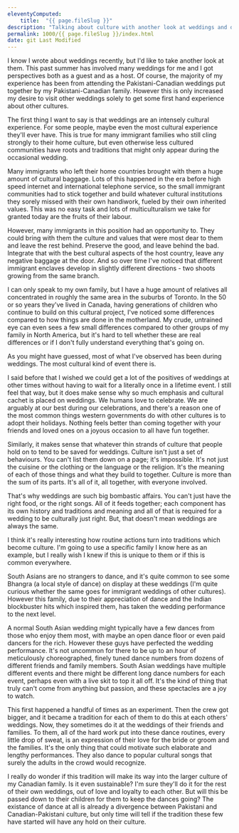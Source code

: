 ```yaml
---
eleventyComputed:
    title:  "{{ page.fileSlug }}"
description: "Talking about culture with another look at weddings and dance"
permalink: 1000/{{ page.fileSlug }}/index.html
date: git Last Modified
---
```


I know I wrote about weddings recently, but I'd like to take another look at them. This past summer has involved many weddings for me and I got perspectives both as a guest and as a host. Of course, the majority of my experience has been from attending the Pakistani-Canadian weddings put together by my Pakistani-Canadian family. However this is only increased my desire to visit other weddings solely to get some first hand experience about other cultures.

The first thing I want to say is that weddings are an intensely cultural experience. For some people, maybe even the most cultural experience they'll ever have. This is true for many immigrant families who still cling strongly to their home culture, but even otherwise less cultured communities have roots and traditions that might only appear during the occasional wedding.

Many immigrants who left their home countries brought with them a huge amount of cultural baggage. Lots of this happened in the era before high speed internet and international telephone service, so the small immigrant communities had to stick together and build whatever cultural institutions they sorely missed with their own handiwork, fueled by their own inherited values. This was no easy task and lots of multiculturalism we take for granted today are the fruits of their labour.

However, many immigrants in this position had an opportunity to. They could bring with them the culture and values that were most dear to them and leave the rest behind. Preserve the good, and leave behind the bad. Integrate that with the best cultural aspects of the host country, leave any negative baggage at the door. And so over time I've noticed that different immigrant enclaves develop in slightly different directions - two shoots growing from the same branch.

I can only speak to my own family, but I have a huge amount of relatives all concentrated in roughly the same area in the suburbs of Toronto. In the 50 or so years they've lived in Canada, having generations of children who continue to build on this cultural project, I've noticed some differences compared to how things are done in the motherland. My crude, untrained eye can even sees a few small differences compared to other groups of my family in North America, but it's hard to tell whether these are real differences or if I don't fully understand everything that's going on.

As you might have guessed, most of what I've observed has been during weddings. The most cultural kind of event there is.

I said before that I wished we could get a lot of the positives of weddings at other times without having to wait for a literally once in a lifetime event. I still feel that way, but it does make sense why so much emphasis and cultural cachet is placed on weddings. We humans love to celebrate. We are arguably at our best during our celebrations, and there's a reason one of the most common things western governments do with other cultures is to adopt their holidays. Nothing feels better than coming together with your friends and loved ones on a joyous occasion to all have fun together.

Similarly, it makes sense that whatever thin strands of culture that people hold on to tend to be saved for weddings. Culture isn't just a set of behaviours. You can't list them down on a page; it's impossible. It's not just the cuisine or the clothing or the language or the religion. It's the meaning of each of those things and what they build to together. Culture is more than the sum of its parts. It's all of it, all together, with everyone involved.

That's why weddings are such big bombastic affairs. You can't just have the right food, or the right songs. All of it feeds together; each component has its own history and traditions and meaning and all of that is required for a wedding to be culturally just right. But, that doesn't mean weddings are always the same.

I think it's really interesting how routine actions turn into traditions which become culture. I'm going to use a specific family I know here as an example, but I really wish I knew if this is unique to them or if this is common everywhere.

South Asians are no strangers to dance, and it's quite common to see some Bhangra (a local style of dance) on display at these weddings (I'm quite curious whether the same goes for immigrant weddings of other cultures). However this family, due to their appreciation of dance and the Indian blockbuster hits which inspired them, has taken the wedding performance to the next level.

A normal South Asian wedding might typically have a few dances from those who enjoy them most, with maybe an open dance floor or even paid dancers for the rich. However these guys have perfected the wedding performance. It's not uncommon for there to be up to an hour of meticulously choreographed, finely tuned dance numbers from dozens of different friends and family members. South Asian weddings have multiple different events and there might be different long dance numbers for each event, perhaps even with a live skit to top it all off. It's the kind of thing that truly can't come from anything but passion, and these spectacles are a joy to watch.

This first happened a handful of times as an experiment. Then the crew got bigger, and it became a tradition for each of them to do this at each others' weddings. Now, they sometimes do it at the weddings of their friends and families. To them, all of the hard work put into these dance routines, every little drop of sweat, is an expression of their love for the bride or groom and the families. It's the only thing that could motivate such elaborate and lengthy performances. They also dance to popular cultural songs that surely the adults in the crowd would recognize.

I really do wonder if this tradition will make its way into the larger culture of my Canadian family. Is it even sustainable? I'm sure they'll do it for the rest of their own weddings, out of love and loyalty to each other. But will this be passed down to their children for them to keep the dances going? The existance of dance at all is already a divergence between Pakistani and Canadian-Pakistani culture, but only time will tell if the tradition these few have started will have any hold on their culture.
